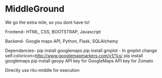 # MiddleGround
We go the extra mile, so you dont have to!


Frontend-
HTML, CSS, BOOTSTRAP, Javascript

Backend-
Google maps API, Python, Flask, SQLAlchemy

Dependancies-
pip install googlemaps
pip install gmplot - In gmplot
change self.coloricon=http://www.googlemapmarkers.com/v1/%s/
pip install googlemaps
pip install geopy
API key for GoogleMaps
API key for Zomato 

Directly use ritu-middle for execution
